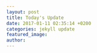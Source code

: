 ```yaml
---
layout: post
title: Today's Update
date: 2017-01-11 02:35:14 +0200
categories: jekyll update
featured_image:
author:
---
```

